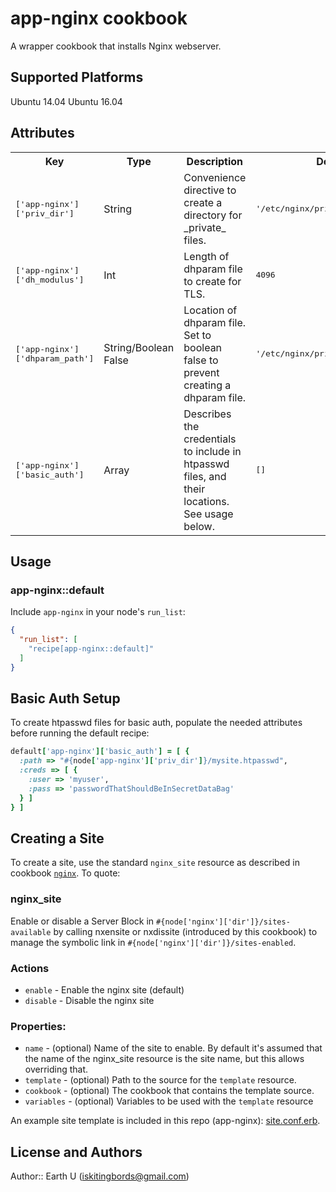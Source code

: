 # app-nginx cookbook

A wrapper cookbook that installs Nginx webserver.

## Supported Platforms

Ubuntu 14.04
Ubuntu 16.04

## Attributes

<table>
  <tr>
    <th>Key</th>
    <th>Type</th>
    <th>Description</th>
    <th>Default</th>
  </tr>
  <tr>
    <td><tt>['app-nginx']['priv_dir']</tt></td>
    <td>String</td>
    <td>Convenience directive to create a directory for _private_ files.</td>
    <td><tt>'/etc/nginx/private'</tt></td>
  </tr>
  <tr>
    <td><tt>['app-nginx']['dh_modulus']</tt></td>
    <td>Int</td>
    <td>Length of dhparam file to create for TLS.</td>
    <td><tt>4096</tt></td>
  </tr>
  <tr>
    <td><tt>['app-nginx']['dhparam_path']</tt></td>
    <td>String/Boolean False</td>
    <td>Location of dhparam file. Set to boolean false to prevent creating a dhparam file.</td>
    <td><tt>'/etc/nginx/private/dhparam.pem'</tt></td>
  </tr>
  <tr>
    <td><tt>['app-nginx']['basic_auth']</tt></td>
    <td>Array</td>
    <td>Describes the credentials to include in htpasswd files, and their locations. See usage below.</td>
    <td><tt>[]</tt></td>
  </tr>
</table>

## Usage

### app-nginx::default

Include `app-nginx` in your node's `run_list`:

```json
{
  "run_list": [
    "recipe[app-nginx::default]"
  ]
}
```

## Basic Auth Setup

To create htpasswd files for basic auth, populate the needed attributes before running the default recipe:

```ruby
default['app-nginx']['basic_auth'] = [ {
  :path => "#{node['app-nginx']['priv_dir']}/mysite.htpasswd",
  :creds => [ {
    :user => 'myuser',
    :pass => 'passwordThatShouldBeInSecretDataBag'
  } ]
} ]
```

## Creating a Site

To create a site, use the standard `nginx_site` resource as described in cookbook [`nginx`](https://github.com/chef-cookbooks/nginx). To quote:

### nginx_site

Enable or disable a Server Block in `#{node['nginx']['dir']}/sites-available` by calling nxensite or nxdissite (introduced by this cookbook) to manage the symbolic link in `#{node['nginx']['dir']}/sites-enabled`.

### Actions

- `enable` - Enable the nginx site (default)
- `disable` - Disable the nginx site

### Properties:

- `name` - (optional) Name of the site to enable. By default it's assumed that the name of the nginx_site resource is the site name, but this allows overriding that.
- `template` - (optional) Path to the source for the `template` resource.
- `cookbook` - (optional) The cookbook that contains the template source.
- `variables` - (optional) Variables to be used with the `template` resource

An example site template is included in this repo (app-nginx): [site.conf.erb](templates/default/site.conf.erb).

## License and Authors

Author:: Earth U (<iskitingbords@gmail.com>)
